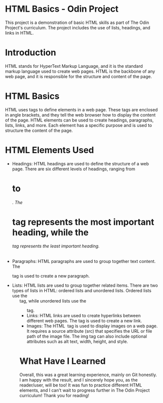 # HTML Basics - Odin Project
This project is a demonstration of basic HTML skills as part of The Odin Project's curriculum. The project includes the use of lists, headings, and links in HTML.

# Introduction
HTML stands for HyperText Markup Language, and it is the standard markup language used to create web pages. HTML is the backbone of any web page, and it is responsible for the structure and content of the page.

# HTML Basics
HTML uses tags to define elements in a web page. These tags are enclosed in angle brackets, and they tell the web browser how to display the content of the page. HTML elements can be used to create headings, paragraphs, lists, links, and more. Each element has a specific purpose and is used to structure the content of the page.

# HTML Elements Used
- Headings: HTML headings are used to define the structure of a web page. There are six different levels of headings, ranging from <h1> to <h6>. The <h1> tag represents the most important heading, while the <h6> tag represents the least important heading.
- Paragraphs: HTML paragraphs are used to group together text content. The <p> tag is used to create a new paragraph.
- Lists: HTML lists are used to group together related items. There are two types of lists in HTML: ordered lists and unordered lists. Ordered lists use the <ol> tag, while unordered lists use the <ul> tag.
- Links: HTML links are used to create hyperlinks between different web pages. The <a> tag is used to create a new link.
- Images: The HTML <img> tag is used to display images on a web page. It requires a source attribute (src) that specifies the URL or file path of the image file. The img tag can also include optional attributes such as alt text, width, height, and style.

# What Have I Learned
Overall, this was a great learning experience, mainly on Git honestly. I am happy with the result, and I sincerely hope you, as the reader/user, will be too! It was fun to practice different HTML elements, and I can't wait to progress further in The Odin Project curriculum! Thank you for reading!